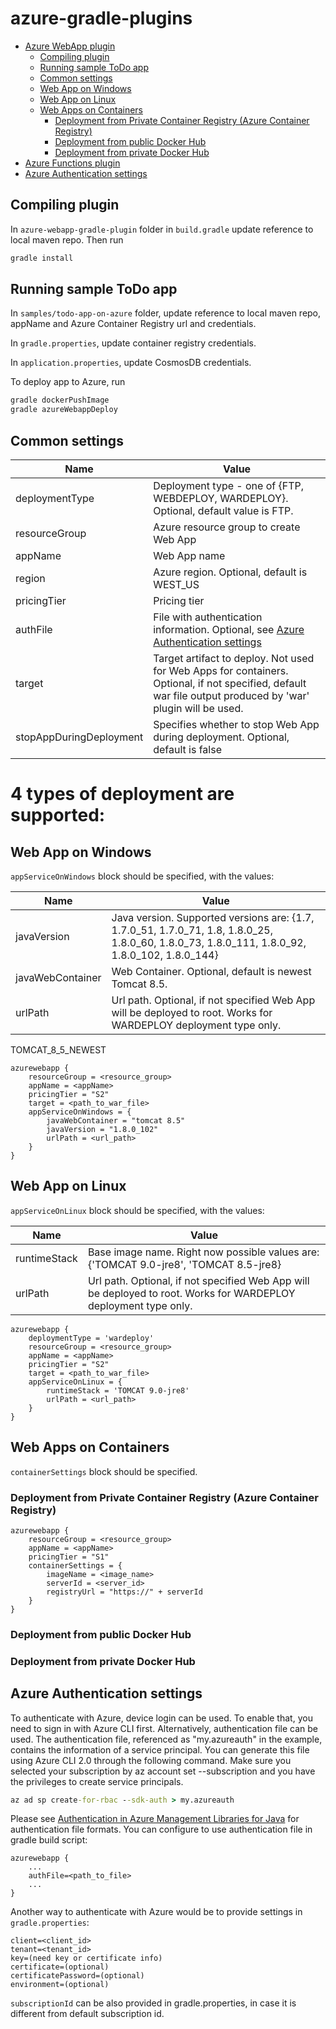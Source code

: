 # azure-gradle-plugins


- [Azure WebApp plugin](#webapp-plugin)
  - [Compiling plugin](#compile-webapp-plugin)
  - [Running sample ToDo app](#sample-app)
  - [Common settings](#common-settings)
  - [Web App on Windows](#web-app-on-windows)
  - [Web App on Linux](#web-app-on-linux)
  - [Web Apps on Containers](#web-app-on-containers)
    - [Deployment from Private Container Registry (Azure Container Registry)](#web-app-acr)
    - [Deployment from public Docker Hub](#web-app-public-docker)
    - [Deployment from private Docker Hub](#web-app-private-docker)
- [Azure Functions plugin](#azure-functions-plugin)  
- [Azure Authentication settings](#azure-authentication)  

## Compiling plugin

In `azure-webapp-gradle-plugin` folder in `build.gradle` update reference to local maven repo. Then run
```cmd
gradle install
```

## Running sample ToDo app

In `samples/todo-app-on-azure` folder, update reference to local maven repo, appName and Azure Container Registry url and credentials.

In `gradle.properties`, update container registry credentials.

In `application.properties`, update CosmosDB credentials.

To deploy app to Azure, run
```cmd
gradle dockerPushImage
gradle azureWebappDeploy
```

## Common settings

Name | Value
---|---
deploymentType | Deployment type - one of {FTP, WEBDEPLOY, WARDEPLOY}. Optional, default value is FTP.
resourceGroup | Azure resource group to create Web App
appName | Web App name
region | Azure region. Optional, default is WEST_US
pricingTier | Pricing tier
authFile | File with authentication information. Optional, see [Azure Authentication settings](#azure-authentication)
target | Target artifact to deploy. Not used for Web Apps for containers. Optional, if not specified, default war file output produced by 'war' plugin will be used.
stopAppDuringDeployment | Specifies whether to stop Web App during deployment. Optional, default is false

# 4 types of deployment are supported:

## Web App on Windows

`appServiceOnWindows` block should be specified, with the values:

Name | Value
---|---
javaVersion | Java version. Supported versions are: {1.7, 1.7.0_51, 1.7.0_71, 1.8, 1.8.0_25, 1.8.0_60, 1.8.0_73, 1.8.0_111, 1.8.0_92, 1.8.0_102, 1.8.0_144}
javaWebContainer | Web Container. Optional, default is newest Tomcat 8.5.
urlPath | Url path. Optional, if not specified Web App will be deployed to root. Works for WARDEPLOY deployment type only.

TOMCAT_8_5_NEWEST
```
azurewebapp {
    resourceGroup = <resource_group>
    appName = <appName>
    pricingTier = "S2"
    target = <path_to_war_file>
    appServiceOnWindows = {
        javaWebContainer = "tomcat 8.5"
        javaVersion = "1.8.0_102"
        urlPath = <url_path>
    }
}
``` 

## Web App on Linux

`appServiceOnLinux` block should be specified, with the values:

Name | Value
---|---
runtimeStack | Base image name. Right now possible values are: {'TOMCAT 9.0-jre8', 'TOMCAT 8.5-jre8}
urlPath | Url path. Optional, if not specified Web App will be deployed to root. Works for WARDEPLOY deployment type only.

```
azurewebapp {
    deploymentType = 'wardeploy'
    resourceGroup = <resource_group>
    appName = <appName>
    pricingTier = "S2"
    target = <path_to_war_file>
    appServiceOnLinux = {
        runtimeStack = 'TOMCAT 9.0-jre8'
        urlPath = <url_path>
    }
}
``` 

## Web Apps on Containers

`containerSettings` block should be specified.

### Deployment from Private Container Registry (Azure Container Registry)

```
azurewebapp {
    resourceGroup = <resource_group>
    appName = <appName>
    pricingTier = "S1"
    containerSettings = {
        imageName = <image_name>
        serverId = <server_id>
        registryUrl = "https://" + serverId
    }
}
```

### Deployment from public Docker Hub

### Deployment from private Docker Hub

## Azure Authentication settings
To authenticate with Azure, device login can be used. To enable that, you need to sign in with Azure CLI first.
Alternatively, authentication file can be used. The authentication file, referenced as "my.azureauth" in the example,
contains the information of a service principal. You can generate this file using Azure CLI 2.0 through the following command.
Make sure you selected your subscription by az account set --subscription <name or id> and you have the privileges to create service principals.
```cmd                                                
az ad sp create-for-rbac --sdk-auth > my.azureauth
```

Please see [Authentication in Azure Management Libraries for Java](https://github.com/Azure/azure-libraries-for-java/blob/master/AUTH.md) for authentication file formats.
You can configure to use authentication file in gradle build script:
```
azurewebapp {
    ...
    authFile=<path_to_file>
    ...
}
```

Another way to authenticate with Azure would be to provide settings in `gradle.properties`:
```
client=<client_id>
tenant=<tenant_id>
key=(need key or certificate info)
certificate=(optional)
certificatePassword=(optional)
environment=(optional)
```

`subscriptionId` can be also provided in gradle.properties, in case it is different from default subscription id.
